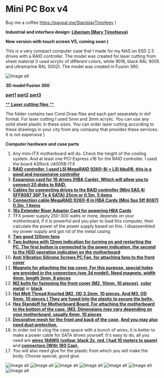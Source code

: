 # Mini PC Box v4

Buy me a coffee https://paypal.me/StanislavTimofeev       )

**Industrial and interface design: [Liberiam (Mary Timofeeva)](https://www.linkedin.com/in/marija-timofeeva-184484382/)**

**New version with touch screen V5, coming soon )**



This is a very compact computer case that I made for my NAS on SSD 2.5 drives with a RAID controller.
The model was created for laser cutting from sheet material (I used acrylic of different colors, white 9016, black RAL 9005 and ultramarine RAL 5002).
The model was created in Fusion 360.

![Image alt](https://github.com/stiamon77/PC-Mini-Box-v4-24ssd-2.5-NAS/blob/main/Img/PC_Box_16v4_2024-Jun-26_03-18-59PM-000_CustomizedView2781047564.jpg)

**3D model Fusion 360** 

[**part1**](https://github.com/stiamon77/PC-Mini-Box-v4-24ssd-2.5-NAS/blob/main/Model/PC%20Box%2016v4%20v17%20(F3Z).part1.rar)
[**part2**](https://github.com/stiamon77/PC-Mini-Box-v4-24ssd-2.5-NAS/blob/main/Model/PC%20Box%2016v4%20v17%20(F3Z).part2.rar)
[**part3**](https://github.com/stiamon77/PC-Mini-Box-v4-24ssd-2.5-NAS/blob/main/Model/PC%20Box%2016v4%20v17%20(F3Z).part3.rar)

[** **Laser cutting files** **](https://github.com/stiamon77/PC-Mini-Box-v4-24ssd-2.5-NAS/tree/main/For%20laser%20cutting)

The folder contains two Corel Draw files and each part separately in dxf format. For laser cutting I used 5mm and 3mm acrylic. You can use any solid sheet plastic in these sizes.
You can order laser cutting according to these drawings in your city from any company that provides these services. It is not expensive )

**Computer hardware and case parts**

1. Any mini-ITX motherboard will do. Check the height of the cooling system. And at least one PCI-Express x16 for the RAID controller. I used the board ASRock J4005B-ITX
2. [**RAID controller, I used LSI MegaRAID 9260-8i + LSI bbu08, this is a good and inexpensive controller**](https://s.click.aliexpress.com/e/_mN7rkys)
3. [**Expansion card for 16 drives (HBA Cards), Which will allow you to connect 20 disks to RAID.**](https://s.click.aliexpress.com/e/_oCTe7vc)
4. [**Cables for connecting drives to the RAID controller (Mini SAS 4i SFF8087 36P To 4 SATA) 25cm or 0.5m, 5 items**](https://s.click.aliexpress.com/e/_m0wkBo8)
5. [**Connection cable MegaRAID 9260-8 in HBA Cards (Mini Sas Sff 8087) 0.3m, 1 items**](https://s.click.aliexpress.com/e/_mPbJIv6)
6. [**16x Extender Riser Adapter Card for powering HBA Cards**](https://s.click.aliexpress.com/e/_omNainU)
7. TFX power supply 250-300 watts or more, depends on your motherboard, if it is powerful and you plan to load this computer, then calculate the power of the power supply based on this. I disassembled my power supply and got rid of the metal casing
8. [**Two good 120mm fans**](https://s.click.aliexpress.com/e/_olfPU1C)
9. [**Two buttons with 12mm indication for turning on and restarting the PC. The first button is connected to the power indication, the second to the HDD operation indication on the motherboard**](https://s.click.aliexpress.com/e/_opKHAS2)
10. [**Anti Vibration Silicone Screws PC Fan, for attaching fans to the front cover**](https://s.click.aliexpress.com/e/_mqwq2zE)
11. [**Magnets for attaching the top cover. For this purpose, special holes are provided in the connectors (see 3d model). Need magnets, width 4mm, length 3mm, 8 pieces**](https://s.click.aliexpress.com/e/_okThaLU)
12. [**M2 bolts for fastening the front cover (M2, 10mm, 10 pieces)**](https://s.click.aliexpress.com/e/_mNhPjba), [**color metal**](https://s.click.aliexpress.com/e/_mNhPjba) or [**black**](https://s.click.aliexpress.com/e/_mKz7Iay)
13. [**Hot Melt Thread Knurled (M2, OD 3,2mm, 10 pieces. And M3, OD 5mm, 10 pieces.) They are fused into the plastic to secure the bolts.**](https://s.click.aliexpress.com/e/_EycOUV1)
14. [**Hex Standoff for Motherboard Board. For attaching the motherboard to the bottom of the case. (M3, Dimensions may vary depending on your motherboard, usually 6mm, 10 pieces**](https://s.click.aliexpress.com/e/_oCelR1y)
15. [**Decorative mesh for the front and back of the case.**](https://s.click.aliexpress.com/e/_onzry1C) [**And you may also need dust protection.**](https://s.click.aliexpress.com/e/_okZUZ0w)
16. In order not to clog the case space with a bunch of wires, it is better to make a power cable for SATA drives yourself. It's easy to do, all you need are [**wires 18AWG (yellow, black 2x, red, I had 10 meters to spare)**](https://s.click.aliexpress.com/e/_mqA43wY) and [**connectors (With 180 Cap).**](https://s.click.aliexpress.com/e/_mPAv6ti)
17. You will also need glue for the plastic from which you will make the body. Choose special, good glue.


![Image alt](https://github.com/stiamon77/PC-Mini-Box-v4-24ssd-2.5-NAS/blob/main/Img/PC_Box_16v4_2024-Jun-26_02-11-20PM-000_CustomizedView4456576218.jpg)
![Image alt](https://github.com/stiamon77/PC-Mini-Box-v4-24ssd-2.5-NAS/blob/main/Img/PC_Box_16v4_2024-Jun-26_02-13-11PM-000_CustomizedView16062987769.jpg)
![Image alt](https://github.com/stiamon77/PC-Mini-Box-v4-24ssd-2.5-NAS/blob/main/Img/PC_Box_16v4_2024-Jun-26_02-15-38PM-000_CustomizedView11494094846.jpg)
![Image alt](https://github.com/stiamon77/PC-Mini-Box-v4-24ssd-2.5-NAS/blob/main/Img/PC_Box_16v4_2024-Jun-26_02-14-34PM-000_CustomizedView7183140828.jpg)
![Image alt](https://github.com/stiamon77/PC-Mini-Box-v4-24ssd-2.5-NAS/blob/main/Img/PC_Box_16v4_2024-Jun-26_02-09-45PM-000_CustomizedView27963997169.jpg)
![Image alt](https://github.com/stiamon77/PC-Mini-Box-v4-24ssd-2.5-NAS/blob/main/Img/PC_Box_16v4_2024-Jun-26_07-53-47PM-000_CustomizedView7013359680.jpg)
![Image alt](https://github.com/stiamon77/PC-Mini-Box-v4-24ssd-2.5-NAS/blob/main/Img/PC_Box_16v4_2024-Jun-26_07-56-18PM-000_CustomizedView6989542613.jpg)
